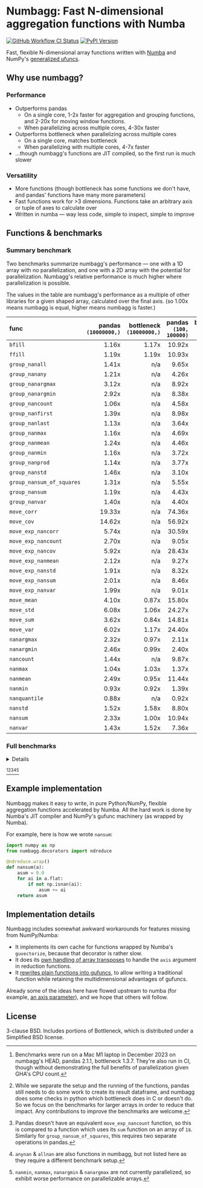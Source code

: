 # Numbagg: Fast N-dimensional aggregation functions with Numba

[![GitHub Workflow CI Status](https://img.shields.io/github/actions/workflow/status/numbagg/numbagg/test.yaml?branch=main&logo=github&style=for-the-badge)](https://github.com/numbagg/numbagg/actions/workflows/test.yaml)
[![PyPI Version](https://img.shields.io/pypi/v/numbagg?style=for-the-badge)](https://pypi.python.org/pypi/numbagg/)

Fast, flexible N-dimensional array functions written with
[Numba](https://github.com/numba/numba) and NumPy's [generalized
ufuncs](http://docs.scipy.org/doc/numpy/reference/c-api.generalized-ufuncs.html).

## Why use numbagg?

### Performance

- Outperforms pandas
  - On a single core, 1-2x faster for aggregation and grouping functions, and 2-20x for
    moving window functions.
  - When parallelizing across multiple cores, 4-30x faster
- Outperforms bottleneck when parallelizing across multiple cores
  - On a single core, matches bottleneck
  - When parallelizing with multiple cores, 4-7x faster
- ...though numbagg's functions are JIT compiled, so the first run is much slower

### Versatility

- More functions (though bottleneck has some functions we don't have, and pandas' functions
  have many more parameters)
- Fast functions work for >3 dimensions. Functions take an arbitrary axis or
  tuple of axes to calculate over
- Written in numba — way less code, simple to inspect, simple to improve

## Functions & benchmarks

### Summary benchmark

Two benchmarks summarize numbagg's performance — one with a 1D array with no
parallelization, and one with a 2D array with the potential for parallelization.
Numbagg's relative performance is much higher where parallelization is possible.

The values in the table are numbagg's performance as a multiple of other libraries for a
given shaped array, calculated over the final axis. (so 1.00x means numbagg is equal,
higher means numbagg is faster.)

| func                      | pandas<br>`(10000000,)` | bottleneck<br>`(10000000,)` | pandas<br>`(100, 100000)` | bottleneck<br>`(100, 100000)` |
| :------------------------ | ----------------------: | --------------------------: | ------------------------: | ----------------------------: |
| `bfill`                   |                   1.16x |                       1.17x |                    10.92x |                         3.95x |
| `ffill`                   |                   1.19x |                       1.19x |                    10.93x |                         3.89x |
| `group_nanall`            |                   1.41x |                         n/a |                     9.65x |                           n/a |
| `group_nanany`            |                   1.21x |                         n/a |                     4.26x |                           n/a |
| `group_nanargmax`         |                   3.12x |                         n/a |                     8.92x |                           n/a |
| `group_nanargmin`         |                   2.92x |                         n/a |                     8.38x |                           n/a |
| `group_nancount`          |                   1.06x |                         n/a |                     4.58x |                           n/a |
| `group_nanfirst`          |                   1.39x |                         n/a |                     8.98x |                           n/a |
| `group_nanlast`           |                   1.13x |                         n/a |                     3.64x |                           n/a |
| `group_nanmax`            |                   1.16x |                         n/a |                     4.69x |                           n/a |
| `group_nanmean`           |                   1.24x |                         n/a |                     4.46x |                           n/a |
| `group_nanmin`            |                   1.16x |                         n/a |                     3.72x |                           n/a |
| `group_nanprod`           |                   1.14x |                         n/a |                     3.77x |                           n/a |
| `group_nanstd`            |                   1.46x |                         n/a |                     3.10x |                           n/a |
| `group_nansum_of_squares` |                   1.31x |                         n/a |                     5.55x |                           n/a |
| `group_nansum`            |                   1.19x |                         n/a |                     4.43x |                           n/a |
| `group_nanvar`            |                   1.40x |                         n/a |                     4.40x |                           n/a |
| `move_corr`               |                  19.33x |                         n/a |                    74.36x |                           n/a |
| `move_cov`                |                  14.62x |                         n/a |                    56.92x |                           n/a |
| `move_exp_nancorr`        |                   5.74x |                         n/a |                    30.59x |                           n/a |
| `move_exp_nancount`       |                   2.70x |                         n/a |                     9.05x |                           n/a |
| `move_exp_nancov`         |                   5.92x |                         n/a |                    28.43x |                           n/a |
| `move_exp_nanmean`        |                   2.12x |                         n/a |                     9.27x |                           n/a |
| `move_exp_nanstd`         |                   1.91x |                         n/a |                     8.32x |                           n/a |
| `move_exp_nansum`         |                   2.01x |                         n/a |                     8.46x |                           n/a |
| `move_exp_nanvar`         |                   1.99x |                         n/a |                     9.01x |                           n/a |
| `move_mean`               |                   4.10x |                       0.87x |                    15.80x |                         4.04x |
| `move_std`                |                   6.08x |                       1.06x |                    24.27x |                         4.93x |
| `move_sum`                |                   3.62x |                       0.84x |                    14.81x |                         3.79x |
| `move_var`                |                   6.02x |                       1.17x |                    24.40x |                         5.14x |
| `nanargmax`               |                   2.32x |                       0.97x |                     2.11x |                         0.99x |
| `nanargmin`               |                   2.46x |                       0.99x |                     2.40x |                         0.98x |
| `nancount`                |                   1.44x |                         n/a |                     9.87x |                           n/a |
| `nanmax`                  |                   1.04x |                       1.03x |                     1.37x |                         1.01x |
| `nanmean`                 |                   2.49x |                       0.95x |                    11.44x |                         3.83x |
| `nanmin`                  |                   0.93x |                       0.92x |                     1.39x |                         0.99x |
| `nanquantile`             |                   0.88x |                         n/a |                     0.92x |                           n/a |
| `nanstd`                  |                   1.52x |                       1.58x |                     8.80x |                         7.27x |
| `nansum`                  |                   2.33x |                       1.00x |                    10.94x |                         3.48x |
| `nanvar`                  |                   1.43x |                       1.52x |                     7.36x |                         6.58x |

### Full benchmarks

<details>

| func                      |                  shape |      size | numbagg | pandas | bottleneck |  numpy | numbagg_ratio | pandas_ratio | bottleneck_ratio | numpy_ratio |
| :------------------------ | ---------------------: | --------: | ------: | -----: | ---------: | -----: | ------------: | -----------: | ---------------: | ----------: |
| `bfill`                   |                (1000,) |      1000 |     0ms |    0ms |        0ms |    n/a |         1.00x |        0.74x |            0.01x |         n/a |
|                           |            (10000000,) |  10000000 |    18ms |   21ms |       21ms |    n/a |         1.00x |        1.16x |            1.17x |         n/a |
|                           |          (100, 100000) |  10000000 |     6ms |   62ms |       22ms |    n/a |         1.00x |       10.92x |            3.95x |         n/a |
|                           | (10, 10, 10, 10, 1000) |  10000000 |     5ms |    n/a |       22ms |    n/a |         1.00x |          n/a |            4.35x |         n/a |
|                           |      (100, 1000, 1000) | 100000000 |    67ms |    n/a |      288ms |    n/a |         1.00x |          n/a |            4.28x |         n/a |
| `ffill`                   |                (1000,) |      1000 |     0ms |    0ms |        0ms |    n/a |         1.00x |        0.67x |            0.01x |         n/a |
|                           |            (10000000,) |  10000000 |    18ms |   21ms |       21ms |    n/a |         1.00x |        1.19x |            1.19x |         n/a |
|                           |          (100, 100000) |  10000000 |     5ms |   59ms |       21ms |    n/a |         1.00x |       10.93x |            3.89x |         n/a |
|                           | (10, 10, 10, 10, 1000) |  10000000 |     4ms |    n/a |       19ms |    n/a |         1.00x |          n/a |            4.26x |         n/a |
|                           |      (100, 1000, 1000) | 100000000 |    66ms |    n/a |      248ms |    n/a |         1.00x |          n/a |            3.74x |         n/a |
| `group_nanall`            |                (1000,) |      1000 |     0ms |    0ms |        n/a |    n/a |         1.00x |        0.84x |              n/a |         n/a |
|                           |            (10000000,) |  10000000 |    51ms |   72ms |        n/a |    n/a |         1.00x |        1.41x |              n/a |         n/a |
|                           |          (100, 100000) |  10000000 |     2ms |   19ms |        n/a |    n/a |         1.00x |        9.65x |              n/a |         n/a |
|                           | (10, 10, 10, 10, 1000) |  10000000 |     1ms |    n/a |        n/a |    n/a |         1.00x |          n/a |              n/a |         n/a |
| `group_nanany`            |                (1000,) |      1000 |     0ms |    0ms |        n/a |    n/a |         1.00x |        0.82x |              n/a |         n/a |
|                           |            (10000000,) |  10000000 |    61ms |   73ms |        n/a |    n/a |         1.00x |        1.21x |              n/a |         n/a |
|                           |          (100, 100000) |  10000000 |     4ms |   19ms |        n/a |    n/a |         1.00x |        4.26x |              n/a |         n/a |
|                           | (10, 10, 10, 10, 1000) |  10000000 |     4ms |    n/a |        n/a |    n/a |         1.00x |          n/a |              n/a |         n/a |
| `group_nanargmax`         |                (1000,) |      1000 |     0ms |    1ms |        n/a |    n/a |         1.00x |        7.59x |              n/a |         n/a |
|                           |            (10000000,) |  10000000 |    64ms |  199ms |        n/a |    n/a |         1.00x |        3.12x |              n/a |         n/a |
|                           |          (100, 100000) |  10000000 |     6ms |   50ms |        n/a |    n/a |         1.00x |        8.92x |              n/a |         n/a |
|                           | (10, 10, 10, 10, 1000) |  10000000 |     6ms |    n/a |        n/a |    n/a |         1.00x |          n/a |              n/a |         n/a |
| `group_nanargmin`         |                (1000,) |      1000 |     0ms |    1ms |        n/a |    n/a |         1.00x |        8.12x |              n/a |         n/a |
|                           |            (10000000,) |  10000000 |    64ms |  188ms |        n/a |    n/a |         1.00x |        2.92x |              n/a |         n/a |
|                           |          (100, 100000) |  10000000 |     5ms |   45ms |        n/a |    n/a |         1.00x |        8.38x |              n/a |         n/a |
|                           | (10, 10, 10, 10, 1000) |  10000000 |     6ms |    n/a |        n/a |    n/a |         1.00x |          n/a |              n/a |         n/a |
| `group_nancount`          |                (1000,) |      1000 |     0ms |    0ms |        n/a |    n/a |         1.00x |        0.84x |              n/a |         n/a |
|                           |            (10000000,) |  10000000 |    61ms |   65ms |        n/a |    n/a |         1.00x |        1.06x |              n/a |         n/a |
|                           |          (100, 100000) |  10000000 |     4ms |   18ms |        n/a |    n/a |         1.00x |        4.58x |              n/a |         n/a |
|                           | (10, 10, 10, 10, 1000) |  10000000 |     5ms |    n/a |        n/a |    n/a |         1.00x |          n/a |              n/a |         n/a |
| `group_nanfirst`          |                (1000,) |      1000 |     0ms |    0ms |        n/a |    n/a |         1.00x |        0.86x |              n/a |         n/a |
|                           |            (10000000,) |  10000000 |    54ms |   75ms |        n/a |    n/a |         1.00x |        1.39x |              n/a |         n/a |
|                           |          (100, 100000) |  10000000 |     2ms |   17ms |        n/a |    n/a |         1.00x |        8.98x |              n/a |         n/a |
|                           | (10, 10, 10, 10, 1000) |  10000000 |     2ms |    n/a |        n/a |    n/a |         1.00x |          n/a |              n/a |         n/a |
| `group_nanlast`           |                (1000,) |      1000 |     0ms |    0ms |        n/a |    n/a |         1.00x |        1.01x |              n/a |         n/a |
|                           |            (10000000,) |  10000000 |    61ms |   69ms |        n/a |    n/a |         1.00x |        1.13x |              n/a |         n/a |
|                           |          (100, 100000) |  10000000 |     5ms |   17ms |        n/a |    n/a |         1.00x |        3.64x |              n/a |         n/a |
|                           | (10, 10, 10, 10, 1000) |  10000000 |     6ms |    n/a |        n/a |    n/a |         1.00x |          n/a |              n/a |         n/a |
| `group_nanmax`            |                (1000,) |      1000 |     0ms |    0ms |        n/a |    n/a |         1.00x |        1.07x |              n/a |         n/a |
|                           |            (10000000,) |  10000000 |    65ms |   75ms |        n/a |    n/a |         1.00x |        1.16x |              n/a |         n/a |
|                           |          (100, 100000) |  10000000 |     4ms |   19ms |        n/a |    n/a |         1.00x |        4.69x |              n/a |         n/a |
|                           | (10, 10, 10, 10, 1000) |  10000000 |     5ms |    n/a |        n/a |    n/a |         1.00x |          n/a |              n/a |         n/a |
| `group_nanmean`           |                (1000,) |      1000 |     0ms |    0ms |        n/a |    n/a |         1.00x |        0.84x |              n/a |         n/a |
|                           |            (10000000,) |  10000000 |    61ms |   76ms |        n/a |    n/a |         1.00x |        1.24x |              n/a |         n/a |
|                           |          (100, 100000) |  10000000 |     5ms |   21ms |        n/a |    n/a |         1.00x |        4.46x |              n/a |         n/a |
|                           | (10, 10, 10, 10, 1000) |  10000000 |     5ms |    n/a |        n/a |    n/a |         1.00x |          n/a |              n/a |         n/a |
| `group_nanmin`            |                (1000,) |      1000 |     0ms |    0ms |        n/a |    n/a |         1.00x |        0.84x |              n/a |         n/a |
|                           |            (10000000,) |  10000000 |    65ms |   75ms |        n/a |    n/a |         1.00x |        1.16x |              n/a |         n/a |
|                           |          (100, 100000) |  10000000 |     5ms |   17ms |        n/a |    n/a |         1.00x |        3.72x |              n/a |         n/a |
|                           | (10, 10, 10, 10, 1000) |  10000000 |     6ms |    n/a |        n/a |    n/a |         1.00x |          n/a |              n/a |         n/a |
| `group_nanprod`           |                (1000,) |      1000 |     0ms |    0ms |        n/a |    n/a |         1.00x |        1.02x |              n/a |         n/a |
|                           |            (10000000,) |  10000000 |    62ms |   71ms |        n/a |    n/a |         1.00x |        1.14x |              n/a |         n/a |
|                           |          (100, 100000) |  10000000 |     5ms |   18ms |        n/a |    n/a |         1.00x |        3.77x |              n/a |         n/a |
|                           | (10, 10, 10, 10, 1000) |  10000000 |     4ms |    n/a |        n/a |    n/a |         1.00x |          n/a |              n/a |         n/a |
| `group_nanstd`            |                (1000,) |      1000 |     0ms |    0ms |        n/a |    n/a |         1.00x |        1.01x |              n/a |         n/a |
|                           |            (10000000,) |  10000000 |    67ms |   98ms |        n/a |    n/a |         1.00x |        1.46x |              n/a |         n/a |
|                           |          (100, 100000) |  10000000 |     7ms |   23ms |        n/a |    n/a |         1.00x |        3.10x |              n/a |         n/a |
|                           | (10, 10, 10, 10, 1000) |  10000000 |     7ms |    n/a |        n/a |    n/a |         1.00x |          n/a |              n/a |         n/a |
| `group_nansum`            |                (1000,) |      1000 |     0ms |    0ms |        n/a |    n/a |         1.00x |        0.86x |              n/a |         n/a |
|                           |            (10000000,) |  10000000 |    62ms |   74ms |        n/a |    n/a |         1.00x |        1.19x |              n/a |         n/a |
|                           |          (100, 100000) |  10000000 |     5ms |   21ms |        n/a |    n/a |         1.00x |        4.43x |              n/a |         n/a |
|                           | (10, 10, 10, 10, 1000) |  10000000 |     4ms |    n/a |        n/a |    n/a |         1.00x |          n/a |              n/a |         n/a |
| `group_nanvar`            |                (1000,) |      1000 |     0ms |    0ms |        n/a |    n/a |         1.00x |        1.03x |              n/a |         n/a |
|                           |            (10000000,) |  10000000 |    66ms |   92ms |        n/a |    n/a |         1.00x |        1.40x |              n/a |         n/a |
|                           |          (100, 100000) |  10000000 |     5ms |   21ms |        n/a |    n/a |         1.00x |        4.40x |              n/a |         n/a |
|                           | (10, 10, 10, 10, 1000) |  10000000 |     4ms |    n/a |        n/a |    n/a |         1.00x |          n/a |              n/a |         n/a |
| `group_nansum_of_squares` |                (1000,) |      1000 |     0ms |    0ms |        n/a |    n/a |         1.00x |        1.12x |              n/a |         n/a |
|                           |            (10000000,) |  10000000 |    63ms |   83ms |        n/a |    n/a |         1.00x |        1.31x |              n/a |         n/a |
|                           |          (100, 100000) |  10000000 |     5ms |   30ms |        n/a |    n/a |         1.00x |        5.55x |              n/a |         n/a |
|                           | (10, 10, 10, 10, 1000) |  10000000 |     4ms |    n/a |        n/a |    n/a |         1.00x |          n/a |              n/a |         n/a |
| `move_corr`               |                (1000,) |      1000 |     0ms |    1ms |        n/a |    n/a |         1.00x |        4.93x |              n/a |         n/a |
|                           |            (10000000,) |  10000000 |    52ms | 1004ms |        n/a |    n/a |         1.00x |       19.33x |              n/a |         n/a |
|                           |          (100, 100000) |  10000000 |    13ms |  976ms |        n/a |    n/a |         1.00x |       74.36x |              n/a |         n/a |
|                           | (10, 10, 10, 10, 1000) |  10000000 |    11ms |    n/a |        n/a |    n/a |         1.00x |          n/a |              n/a |         n/a |
|                           |      (100, 1000, 1000) | 100000000 |   143ms |    n/a |        n/a |    n/a |         1.00x |          n/a |              n/a |         n/a |
| `move_cov`                |                (1000,) |      1000 |     0ms |    0ms |        n/a |    n/a |         1.00x |        4.49x |              n/a |         n/a |
|                           |            (10000000,) |  10000000 |    48ms |  698ms |        n/a |    n/a |         1.00x |       14.62x |              n/a |         n/a |
|                           |          (100, 100000) |  10000000 |    11ms |  638ms |        n/a |    n/a |         1.00x |       56.92x |              n/a |         n/a |
|                           | (10, 10, 10, 10, 1000) |  10000000 |    12ms |    n/a |        n/a |    n/a |         1.00x |          n/a |              n/a |         n/a |
|                           |      (100, 1000, 1000) | 100000000 |   156ms |    n/a |        n/a |    n/a |         1.00x |          n/a |              n/a |         n/a |
| `move_mean`               |                (1000,) |      1000 |     0ms |    0ms |        0ms |    n/a |         1.00x |        0.85x |            0.01x |         n/a |
|                           |            (10000000,) |  10000000 |    32ms |  131ms |       28ms |    n/a |         1.00x |        4.10x |            0.87x |         n/a |
|                           |          (100, 100000) |  10000000 |     7ms |  112ms |       29ms |    n/a |         1.00x |       15.80x |            4.04x |         n/a |
|                           | (10, 10, 10, 10, 1000) |  10000000 |    11ms |    n/a |       27ms |    n/a |         1.00x |          n/a |            2.54x |         n/a |
|                           |      (100, 1000, 1000) | 100000000 |    70ms |    n/a |      312ms |    n/a |         1.00x |          n/a |            4.44x |         n/a |
| `move_std`                |                (1000,) |      1000 |     0ms |    0ms |        0ms |    n/a |         1.00x |        1.01x |            0.03x |         n/a |
|                           |            (10000000,) |  10000000 |    32ms |  195ms |       34ms |    n/a |         1.00x |        6.08x |            1.06x |         n/a |
|                           |          (100, 100000) |  10000000 |     8ms |  183ms |       37ms |    n/a |         1.00x |       24.27x |            4.93x |         n/a |
|                           | (10, 10, 10, 10, 1000) |  10000000 |    11ms |    n/a |       36ms |    n/a |         1.00x |          n/a |            3.35x |         n/a |
|                           |      (100, 1000, 1000) | 100000000 |    97ms |    n/a |      400ms |    n/a |         1.00x |          n/a |            4.13x |         n/a |
| `move_sum`                |                (1000,) |      1000 |     0ms |    0ms |        0ms |    n/a |         1.00x |        0.92x |            0.01x |         n/a |
|                           |            (10000000,) |  10000000 |    34ms |  122ms |       28ms |    n/a |         1.00x |        3.62x |            0.84x |         n/a |
|                           |          (100, 100000) |  10000000 |     7ms |  110ms |       28ms |    n/a |         1.00x |       14.81x |            3.79x |         n/a |
|                           | (10, 10, 10, 10, 1000) |  10000000 |     8ms |    n/a |       27ms |    n/a |         1.00x |          n/a |            3.29x |         n/a |
|                           |      (100, 1000, 1000) | 100000000 |    68ms |    n/a |      319ms |    n/a |         1.00x |          n/a |            4.73x |         n/a |
| `move_var`                |                (1000,) |      1000 |     0ms |    0ms |        0ms |    n/a |         1.00x |        1.39x |            0.04x |         n/a |
|                           |            (10000000,) |  10000000 |    31ms |  187ms |       36ms |    n/a |         1.00x |        6.02x |            1.17x |         n/a |
|                           |          (100, 100000) |  10000000 |     7ms |  177ms |       37ms |    n/a |         1.00x |       24.40x |            5.14x |         n/a |
|                           | (10, 10, 10, 10, 1000) |  10000000 |     8ms |    n/a |       34ms |    n/a |         1.00x |          n/a |            4.45x |         n/a |
|                           |      (100, 1000, 1000) | 100000000 |    92ms |    n/a |      393ms |    n/a |         1.00x |          n/a |            4.28x |         n/a |
| `move_exp_nancorr`        |                (1000,) |      1000 |     0ms |    0ms |        n/a |    n/a |         1.00x |        3.77x |              n/a |         n/a |
|                           |            (10000000,) |  10000000 |    86ms |  492ms |        n/a |    n/a |         1.00x |        5.74x |              n/a |         n/a |
|                           |          (100, 100000) |  10000000 |    16ms |  499ms |        n/a |    n/a |         1.00x |       30.59x |              n/a |         n/a |
|                           | (10, 10, 10, 10, 1000) |  10000000 |    16ms |    n/a |        n/a |    n/a |         1.00x |          n/a |              n/a |         n/a |
|                           |      (100, 1000, 1000) | 100000000 |   224ms |    n/a |        n/a |    n/a |         1.00x |          n/a |              n/a |         n/a |
| `move_exp_nancount`       |                (1000,) |      1000 |     0ms |    0ms |        n/a |    n/a |         1.00x |        0.94x |              n/a |         n/a |
|                           |            (10000000,) |  10000000 |    34ms |   93ms |        n/a |    n/a |         1.00x |        2.70x |              n/a |         n/a |
|                           |          (100, 100000) |  10000000 |     8ms |   76ms |        n/a |    n/a |         1.00x |        9.05x |              n/a |         n/a |
|                           | (10, 10, 10, 10, 1000) |  10000000 |     9ms |    n/a |        n/a |    n/a |         1.00x |          n/a |              n/a |         n/a |
|                           |      (100, 1000, 1000) | 100000000 |   125ms |    n/a |        n/a |    n/a |         1.00x |          n/a |              n/a |         n/a |
| `move_exp_nancov`         |                (1000,) |      1000 |     0ms |    0ms |        n/a |    n/a |         1.00x |        3.75x |              n/a |         n/a |
|                           |            (10000000,) |  10000000 |    54ms |  317ms |        n/a |    n/a |         1.00x |        5.92x |              n/a |         n/a |
|                           |          (100, 100000) |  10000000 |    12ms |  349ms |        n/a |    n/a |         1.00x |       28.43x |              n/a |         n/a |
|                           | (10, 10, 10, 10, 1000) |  10000000 |    12ms |    n/a |        n/a |    n/a |         1.00x |          n/a |              n/a |         n/a |
|                           |      (100, 1000, 1000) | 100000000 |   210ms |    n/a |        n/a |    n/a |         1.00x |          n/a |              n/a |         n/a |
| `move_exp_nanmean`        |                (1000,) |      1000 |     0ms |    0ms |        n/a |    n/a |         1.00x |        0.65x |              n/a |         n/a |
|                           |            (10000000,) |  10000000 |    35ms |   74ms |        n/a |    n/a |         1.00x |        2.12x |              n/a |         n/a |
|                           |          (100, 100000) |  10000000 |     9ms |   80ms |        n/a |    n/a |         1.00x |        9.27x |              n/a |         n/a |
|                           | (10, 10, 10, 10, 1000) |  10000000 |     7ms |    n/a |        n/a |    n/a |         1.00x |          n/a |              n/a |         n/a |
|                           |      (100, 1000, 1000) | 100000000 |    78ms |    n/a |        n/a |    n/a |         1.00x |          n/a |              n/a |         n/a |
| `move_exp_nanstd`         |                (1000,) |      1000 |     0ms |    0ms |        n/a |    n/a |         1.00x |        1.09x |              n/a |         n/a |
|                           |            (10000000,) |  10000000 |    50ms |   97ms |        n/a |    n/a |         1.00x |        1.91x |              n/a |         n/a |
|                           |          (100, 100000) |  10000000 |    12ms |  101ms |        n/a |    n/a |         1.00x |        8.32x |              n/a |         n/a |
|                           | (10, 10, 10, 10, 1000) |  10000000 |    19ms |    n/a |        n/a |    n/a |         1.00x |          n/a |              n/a |         n/a |
|                           |      (100, 1000, 1000) | 100000000 |   142ms |    n/a |        n/a |    n/a |         1.00x |          n/a |              n/a |         n/a |
| `move_exp_nansum`         |                (1000,) |      1000 |     0ms |    0ms |        n/a |    n/a |         1.00x |        0.92x |              n/a |         n/a |
|                           |            (10000000,) |  10000000 |    34ms |   69ms |        n/a |    n/a |         1.00x |        2.01x |              n/a |         n/a |
|                           |          (100, 100000) |  10000000 |     9ms |   75ms |        n/a |    n/a |         1.00x |        8.46x |              n/a |         n/a |
|                           | (10, 10, 10, 10, 1000) |  10000000 |     9ms |    n/a |        n/a |    n/a |         1.00x |          n/a |              n/a |         n/a |
|                           |      (100, 1000, 1000) | 100000000 |   111ms |    n/a |        n/a |    n/a |         1.00x |          n/a |              n/a |         n/a |
| `move_exp_nanvar`         |                (1000,) |      1000 |     0ms |    0ms |        n/a |    n/a |         1.00x |        0.98x |              n/a |         n/a |
|                           |            (10000000,) |  10000000 |    45ms |   89ms |        n/a |    n/a |         1.00x |        1.99x |              n/a |         n/a |
|                           |          (100, 100000) |  10000000 |    10ms |   92ms |        n/a |    n/a |         1.00x |        9.01x |              n/a |         n/a |
|                           | (10, 10, 10, 10, 1000) |  10000000 |    12ms |    n/a |        n/a |    n/a |         1.00x |          n/a |              n/a |         n/a |
|                           |      (100, 1000, 1000) | 100000000 |   114ms |    n/a |        n/a |    n/a |         1.00x |          n/a |              n/a |         n/a |
| `nanargmax`               |                (1000,) |      1000 |     0ms |    0ms |        0ms |    n/a |         1.00x |       13.36x |            0.21x |         n/a |
|                           |            (10000000,) |  10000000 |    13ms |   31ms |       13ms |    n/a |         1.00x |        2.32x |            0.97x |         n/a |
|                           |          (100, 100000) |  10000000 |    13ms |   28ms |       13ms |    n/a |         1.00x |        2.11x |            0.99x |         n/a |
|                           | (10, 10, 10, 10, 1000) |  10000000 |    14ms |    n/a |       15ms |    n/a |         1.00x |          n/a |            1.07x |         n/a |
|                           |      (100, 1000, 1000) | 100000000 |   139ms |    n/a |      153ms |    n/a |         1.00x |          n/a |            1.10x |         n/a |
| `nanargmin`               |                (1000,) |      1000 |     0ms |    0ms |        0ms |    n/a |         1.00x |       14.64x |            0.21x |         n/a |
|                           |            (10000000,) |  10000000 |    14ms |   33ms |       13ms |    n/a |         1.00x |        2.46x |            0.99x |         n/a |
|                           |          (100, 100000) |  10000000 |    13ms |   32ms |       13ms |    n/a |         1.00x |        2.40x |            0.98x |         n/a |
|                           | (10, 10, 10, 10, 1000) |  10000000 |    13ms |    n/a |       14ms |    n/a |         1.00x |          n/a |            1.07x |         n/a |
|                           |      (100, 1000, 1000) | 100000000 |   140ms |    n/a |      148ms |    n/a |         1.00x |          n/a |            1.06x |         n/a |
| `nancount`                |                (1000,) |      1000 |     0ms |    0ms |        n/a |    0ms |         1.00x |        0.97x |              n/a |       0.02x |
|                           |            (10000000,) |  10000000 |     4ms |    5ms |        n/a |    4ms |         1.00x |        1.44x |              n/a |       0.99x |
|                           |          (100, 100000) |  10000000 |     1ms |   11ms |        n/a |    4ms |         1.00x |        9.87x |              n/a |       3.37x |
|                           | (10, 10, 10, 10, 1000) |  10000000 |     1ms |    n/a |        n/a |    4ms |         1.00x |          n/a |              n/a |       2.99x |
|                           |      (100, 1000, 1000) | 100000000 |    11ms |    n/a |        n/a |   48ms |         1.00x |          n/a |              n/a |       4.44x |
| `nanmax`                  |                (1000,) |      1000 |     0ms |    0ms |        0ms |    0ms |         1.00x |        7.67x |            0.22x |       0.36x |
|                           |            (10000000,) |  10000000 |    13ms |   13ms |       13ms |    1ms |         1.00x |        1.04x |            1.03x |       0.11x |
|                           |          (100, 100000) |  10000000 |    13ms |   18ms |       13ms |    2ms |         1.00x |        1.37x |            1.01x |       0.12x |
|                           | (10, 10, 10, 10, 1000) |  10000000 |    13ms |    n/a |       12ms |    2ms |         1.00x |          n/a |            0.97x |       0.14x |
|                           |      (100, 1000, 1000) | 100000000 |   140ms |    n/a |      134ms |   18ms |         1.00x |          n/a |            0.96x |       0.13x |
| `nanmean`                 |                (1000,) |      1000 |     0ms |    0ms |        0ms |    0ms |         1.00x |        0.56x |            0.01x |       0.08x |
|                           |            (10000000,) |  10000000 |    11ms |   26ms |       10ms |   28ms |         1.00x |        2.49x |            0.95x |       2.67x |
|                           |          (100, 100000) |  10000000 |     3ms |   32ms |       11ms |   29ms |         1.00x |       11.44x |            3.83x |      10.39x |
|                           | (10, 10, 10, 10, 1000) |  10000000 |     2ms |    n/a |       10ms |   30ms |         1.00x |          n/a |            4.99x |      14.27x |
|                           |      (100, 1000, 1000) | 100000000 |    21ms |    n/a |      101ms |  328ms |         1.00x |          n/a |            4.75x |      15.39x |
| `nanmin`                  |                (1000,) |      1000 |     0ms |    0ms |        0ms |    0ms |         1.00x |        8.43x |            0.21x |       0.36x |
|                           |            (10000000,) |  10000000 |    14ms |   13ms |       13ms |    2ms |         1.00x |        0.93x |            0.92x |       0.12x |
|                           |          (100, 100000) |  10000000 |    13ms |   19ms |       13ms |    2ms |         1.00x |        1.39x |            0.99x |       0.13x |
|                           | (10, 10, 10, 10, 1000) |  10000000 |    13ms |    n/a |       14ms |    2ms |         1.00x |          n/a |            1.13x |       0.13x |
|                           |      (100, 1000, 1000) | 100000000 |   135ms |    n/a |      133ms |   16ms |         1.00x |          n/a |            0.98x |       0.12x |
| `nanquantile`             |                (1000,) |      1000 |     0ms |    0ms |        n/a |    0ms |         1.00x |        1.06x |              n/a |       0.25x |
|                           |            (10000000,) |  10000000 |   228ms |  200ms |        n/a |  166ms |         1.00x |        0.88x |              n/a |       0.73x |
|                           |          (100, 100000) |  10000000 |   227ms |  209ms |        n/a |  175ms |         1.00x |        0.92x |              n/a |       0.77x |
|                           | (10, 10, 10, 10, 1000) |  10000000 |   237ms |    n/a |        n/a |  170ms |         1.00x |          n/a |              n/a |       0.72x |
|                           |      (100, 1000, 1000) | 100000000 |  2324ms |    n/a |        n/a | 1928ms |         1.00x |          n/a |              n/a |       0.83x |
| `nanstd`                  |                (1000,) |      1000 |     0ms |    0ms |        0ms |    0ms |         1.00x |        0.64x |            0.03x |       0.27x |
|                           |            (10000000,) |  10000000 |    21ms |   31ms |       33ms |   56ms |         1.00x |        1.52x |            1.58x |       2.71x |
|                           |          (100, 100000) |  10000000 |     4ms |   38ms |       31ms |   57ms |         1.00x |        8.80x |            7.27x |      13.31x |
|                           | (10, 10, 10, 10, 1000) |  10000000 |     5ms |    n/a |       30ms |   58ms |         1.00x |          n/a |            6.32x |      12.33x |
|                           |      (100, 1000, 1000) | 100000000 |    42ms |    n/a |      310ms |  640ms |         1.00x |          n/a |            7.35x |      15.15x |
| `nansum`                  |                (1000,) |      1000 |     0ms |    0ms |        0ms |    0ms |         1.00x |        0.90x |            0.01x |       0.05x |
|                           |            (10000000,) |  10000000 |    10ms |   23ms |       10ms |   31ms |         1.00x |        2.33x |            1.00x |       3.11x |
|                           |          (100, 100000) |  10000000 |     3ms |   31ms |       10ms |   28ms |         1.00x |       10.94x |            3.48x |       9.79x |
|                           | (10, 10, 10, 10, 1000) |  10000000 |     2ms |    n/a |        9ms |   27ms |         1.00x |          n/a |            3.83x |      11.19x |
|                           |      (100, 1000, 1000) | 100000000 |    26ms |    n/a |      107ms |  298ms |         1.00x |          n/a |            4.05x |      11.33x |
| `nanvar`                  |                (1000,) |      1000 |     0ms |    0ms |        0ms |    0ms |         1.00x |        0.73x |            0.04x |       0.28x |
|                           |            (10000000,) |  10000000 |    21ms |   30ms |       32ms |   57ms |         1.00x |        1.43x |            1.52x |       2.68x |
|                           |          (100, 100000) |  10000000 |     5ms |   35ms |       31ms |   59ms |         1.00x |        7.36x |            6.58x |      12.33x |
|                           | (10, 10, 10, 10, 1000) |  10000000 |     5ms |    n/a |       31ms |   63ms |         1.00x |          n/a |            5.80x |      11.70x |
|                           |      (100, 1000, 1000) | 100000000 |    43ms |    n/a |      303ms |  623ms |         1.00x |          n/a |            7.00x |      14.39x |

</details>

[^1][^2][^3][^4][^5]

[^1]:
    Benchmarks were run on a Mac M1 laptop in December 2023 on numbagg's HEAD,
    pandas 2.1.1, bottleneck 1.3.7. They're also run in CI, though without
    demonstrating the full benefits of parallelization given GHA's CPU count.

[^2]:
    While we separate the setup and the running of the functions, pandas still
    needs to do some work to create its result dataframe, and numbagg does some
    checks in python which bottleneck does in C or doesn't do. So we focus on
    the benchmarks for larger arrays in order to reduce that impact. Any
    contributions to improve the benchmarks are welcome.

[^3]:
    Pandas doesn't have an equivalent `move_exp_nancount` function, so this is
    compared to a function which uses its `sum` function on an array of `1`s.
    Similarly for `group_nansum_of_squares`, this requires two separate
    operations in pandas.

[^4]:
    `anynan` & `allnan` are also functions in numbagg, but not listed here as they
    require a different benchmark setup.

[^5]:
    `nanmin`, `nanmax`, `nanargmin` & `nanargmax` are not currently parallelized,
    so exhibit worse performance on parallelizable arrays.

## Example implementation

Numbagg makes it easy to write, in pure Python/NumPy, flexible aggregation
functions accelerated by Numba. All the hard work is done by Numba's JIT
compiler and NumPy's gufunc machinery (as wrapped by Numba).

For example, here is how we wrote `nansum`:

```python
import numpy as np
from numbagg.decorators import ndreduce

@ndreduce.wrap()
def nansum(a):
    asum = 0.0
    for ai in a.flat:
        if not np.isnan(ai):
            asum += ai
    return asum
```

## Implementation details

Numbagg includes somewhat awkward workarounds for features missing from
NumPy/Numba:

- It implements its own cache for functions wrapped by Numba's
  `guvectorize`, because that decorator is rather slow.
- It does its [own handling of array
  transposes](https://github.com/numbagg/numbagg/blob/e166adae94b3be35497dcdc22772026df75af253/numbagg/decorators.py#L170-L181)
  to handle the `axis` argument in reduction functions.
- It [rewrites plain functions into
  gufuncs](https://github.com/numbagg/numbagg/blob/e166adae94b3be35497dcdc22772026df75af253/numbagg/transform.py),
  to allow writing a traditional function while retaining the multidimensional advantages of
  gufuncs.

Already some of the ideas here have flowed upstream to numba (for example, [an
axis parameter](https://github.com/numpy/numpy/issues/5197)), and we hope
that others will follow.

## License

3-clause BSD. Includes portions of Bottleneck, which is distributed under a
Simplified BSD license.
